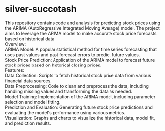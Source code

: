 # silver-succotash
This repository contains code and analysis for predicting stock prices using the ARIMA (AutoRegressive Integrated Moving Average) model. The project aims to leverage the ARIMA model to make accurate stock price forecasts based on historical data.
<br>
Overview:
<br>
ARIMA Model: A popular statistical method for time series forecasting that uses past values and past forecast errors to predict future values.
<br>
Stock Price Prediction: Application of the ARIMA model to forecast future stock prices based on historical closing prices.
<br>
Features:
<br>
Data Collection: Scripts to fetch historical stock price data from various financial data sources.
<br>
Data Preprocessing: Code to clean and preprocess the data, including handling missing values and transforming the data as needed.
<br>
Model Training: Implementation of the ARIMA model, including parameter selection and model fitting.
<br>
Prediction and Evaluation: Generating future stock price predictions and evaluating the model's performance using various metrics.
<br>
Visualization: Graphs and charts to visualize the historical data, model fit, and prediction results.
<br>
